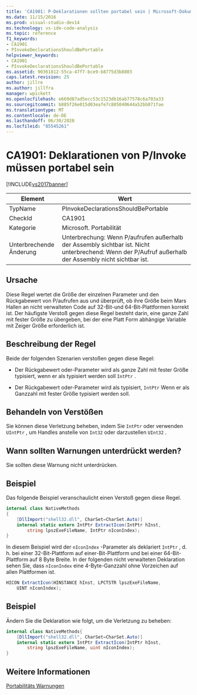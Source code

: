 ```yaml
---
title: 'CA1901: P-Deklarationen sollten portabel sein | Microsoft-Dokumentation'
ms.date: 11/15/2016
ms.prod: visual-studio-dev14
ms.technology: vs-ide-code-analysis
ms.topic: reference
f1_keywords:
- CA1901
- PInvokeDeclarationsShouldBePortable
helpviewer_keywords:
- CA1901
- PInvokeDeclarationsShouldBePortable
ms.assetid: 90361812-55ca-47f7-bce9-b8775d3b8803
caps.latest.revision: 25
author: jillre
ms.author: jillfra
manager: wpickett
ms.openlocfilehash: e669d87ad5ecc53c1523db16ab77578c6a703a33
ms.sourcegitcommit: b885f26e015d03eafe7c885040644a52bb071fae
ms.translationtype: MT
ms.contentlocale: de-DE
ms.lasthandoff: 06/30/2020
ms.locfileid: "85545261"
---
```

# <a name="ca1901-pinvoke-declarations-should-be-portable"></a>CA1901: Deklarationen von P/Invoke müssen portabel sein
[!INCLUDE[vs2017banner](../includes/vs2017banner.md)]

|Element|Wert|
|-|-|
|TypName|PInvokeDeclarationsShouldBePortable|
|CheckId|CA1901|
|Kategorie|Microsoft. Portabilität|
|Unterbrechende Änderung|Unterbrechung: Wenn P/aufrufen außerhalb der Assembly sichtbar ist. Nicht unterbrechend: Wenn der P/Aufruf außerhalb der Assembly nicht sichtbar ist.|

## <a name="cause"></a>Ursache
 Diese Regel wertet die Größe der einzelnen Parameter und den Rückgabewert von P/aufrufen aus und überprüft, ob ihre Größe beim Mars Hallen an nicht verwalteten Code auf 32-Bit-und 64-Bit-Plattformen korrekt ist. Der häufigste Verstoß gegen diese Regel besteht darin, eine ganze Zahl mit fester Größe zu übergeben, bei der eine Platt Form abhängige Variable mit Zeiger Größe erforderlich ist.

## <a name="rule-description"></a>Beschreibung der Regel
 Beide der folgenden Szenarien verstoßen gegen diese Regel:

- Der Rückgabewert oder-Parameter wird als ganze Zahl mit fester Größe typisiert, wenn er als typisiert werden soll `IntPtr` .

- Der Rückgabewert oder-Parameter wird als typisiert, `IntPtr` Wenn er als Ganzzahl mit fester Größe typisiert werden soll.

## <a name="how-to-fix-violations"></a>Behandeln von Verstößen
 Sie können diese Verletzung beheben, indem Sie `IntPtr` oder verwenden `UIntPtr` , um Handles anstelle von `Int32` oder darzustellen `UInt32` .

## <a name="when-to-suppress-warnings"></a>Wann sollten Warnungen unterdrückt werden?
 Sie sollten diese Warnung nicht unterdrücken.

## <a name="example"></a>Beispiel
 Das folgende Beispiel veranschaulicht einen Verstoß gegen diese Regel.

```csharp
internal class NativeMethods
{
    [DllImport("shell32.dll", CharSet=CharSet.Auto)]
    internal static extern IntPtr ExtractIcon(IntPtr hInst,
        string lpszExeFileName, IntPtr nIconIndex);
}
```

 In diesem Beispiel wird der `nIconIndex` -Parameter als deklariert `IntPtr` , d. h. bei einer 32-Bit-Plattform auf einer-Bit-Plattform und bei einer 64-Bit-Plattform auf 8 Byte Breite. In der folgenden nicht verwalteten Deklaration sehen Sie, dass `nIconIndex` eine 4-Byte-Ganzzahl ohne Vorzeichen auf allen Plattformen ist.

```csharp
HICON ExtractIcon(HINSTANCE hInst, LPCTSTR lpszExeFileName,
    UINT nIconIndex);
```

## <a name="example"></a>Beispiel
 Ändern Sie die Deklaration wie folgt, um die Verletzung zu beheben:

```csharp
internal class NativeMethods{
    [DllImport("shell32.dll", CharSet=CharSet.Auto)]
    internal static extern IntPtr ExtractIcon(IntPtr hInst,
        string lpszExeFileName, uint nIconIndex);
}
```

## <a name="see-also"></a>Weitere Informationen
 [Portabilitäts Warnungen](../code-quality/portability-warnings.md)
